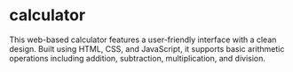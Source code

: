 # calculator
This web-based calculator features a user-friendly interface with a clean design. Built using HTML, CSS, and JavaScript, it supports basic arithmetic operations including addition, subtraction, multiplication, and division. 
